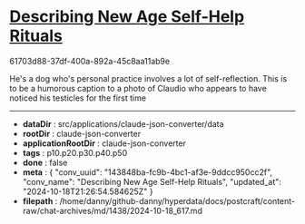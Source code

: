 # [Describing New Age Self-Help Rituals](https://claude.ai/chat/143848ba-fc9b-4bc1-af3e-9ddcc950cc2f)

61703d88-37df-400a-892a-45c8aa11ab9e

He's a dog who's personal practice involves a lot of self-reflection. This is to be a humorous caption to a photo of Claudio who appears to have noticed his testicles for the first time

---

* **dataDir** : src/applications/claude-json-converter/data
* **rootDir** : claude-json-converter
* **applicationRootDir** : claude-json-converter
* **tags** : p10.p20.p30.p40.p50
* **done** : false
* **meta** : {
  "conv_uuid": "143848ba-fc9b-4bc1-af3e-9ddcc950cc2f",
  "conv_name": "Describing New Age Self-Help Rituals",
  "updated_at": "2024-10-18T21:26:54.584625Z"
}
* **filepath** : /home/danny/github-danny/hyperdata/docs/postcraft/content-raw/chat-archives/md/1438/2024-10-18_617.md